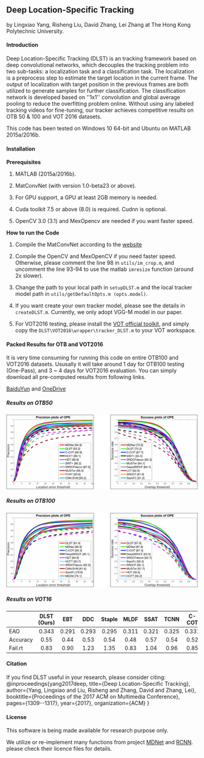 ## Deep Location-Specific Tracking

by Lingxiao Yang, Risheng Liu, David Zhang, Lei Zhang at The Hong Kong Polytechnic University.


#### Introduction
Deep Location-Specific Tracking (DLST) is an tracking framework based on deep convolutional networks, which decouples the tracking problem into two sub-tasks: a localization task and a classification task. The localization is a preprocess step to estimate the target location in the current frame. The output of localization with target position in the previous frames are both utilized to generate samples for further classification. The classification network is developed based on ''1x1'' convolution and global average pooling to reduce the overfitting problem online. Without using any labeled tracking videos for fine-tuning, our tracker achieves competitive results on OTB 50 & 100 and VOT 2016 datasets.

This code has been tested on Windows 10 64-bit and Ubuntu on MATLAB 2015a/2016b.


#### Installation

**Prerequisites**
	
1. MATLAB (2015a/2016b).

2. MatConvNet (with version 1.0-beta23 or above).
	
3. For GPU support, a GPU at least 2GB memory is needed. 
	
4. Cuda toolkit 7.5 or above (8.0) is required. Cudnn is optional. 

5. OpenCV 3.0 (3.1) and MexOpencv are needed if you want faster speed.

**How to run the Code**

1. Compile the MatConvNet according to the [website](http://www.vlfeat.org/matconvnet/)

2. Compile the OpenCV and MexOpenCV if you need faster speed. Otherwise, please comment the line 98
in ``utils/im_crop.m``, and uncomment the line 93-94 to use the matlab ``imresize`` function (around 2x slower).

3. Change the path to your local path in ``setupDLST.m`` and the local tracker model path in ``utils/getDefaultOpts.m (opts.model)``.

4. If you want create your own tracker model, please see the details in ``createDLST.m``. Currently, we only adopt VGG-M model in our paper.

5. For VOT2016 testing, please install the [VOT official toolkit](https://github.com/votchallenge/vot-toolkit), and simply 
copy the ``DLST\VOT2016\wrapper\tracker_DLST.m`` to your VOT workspace. 


#### Packed Results for OTB and VOT2016

It is very time consuming for running this code on entire OTB100 and VOT2016 datasets. Ususally it will take around 1 day for OTB100 testing (One-Pass), and 3 ~ 4 days for VOT2016 evaluation. You can simply download all pre-computed results from following links.

[BaiduYun](https://pan.baidu.com/s/1gfvfyjL) and [OneDrive](https://1drv.ms/f/s!AjoDviVXbtjXgyzr_Nnc16AUS_yO)


##### Results on OTB50

![OTB50](https://raw.githubusercontent.com/ZjjConan/DLST/master/resultPlots/otb50.png)

##### Results on OTB100

![OTB100](https://raw.githubusercontent.com/ZjjConan/DLST/master/resultPlots/otb100.png)

##### Results on VOT16

|	       |    DLST (Ours)  |  EBT   |  DDC   | Staple |  MLDF  |  SSAT  | TCNN   | C-COT  |
| :----    |    :----:       | :----: | :----: | :----: | :----: | :----: | :----: | :----: |
|  EAO     |    0.343        | 0.291  | 0.293  | 0.295  | 0.311  | 0.321  | 0.325  | 0.331  |
| Accuracy |    0.55         | 0.44   | 0.53   | 0.54   | 0.48   | 0.57   | 0.54   | 0.52   |
| Fail.rt  |    0.83	     | 0.90   | 1.23   | 1.35   | 0.83   | 1.04   | 0.96   | 0.85   |


#### Citation

If you find DLST useful in your research, please consider citing:
	@inproceedings{yang2017deep,
  		title={Deep Location-Specific Tracking},
  		author={Yang, Lingxiao and Liu, Risheng and Zhang, David and Zhang, Lei},
  		booktitle={Proceedings of the 2017 ACM on Multimedia Conference},
  		pages={1309--1317},
  		year={2017},
  		organization={ACM}
	}

#### License

This software is being made available for research purpose only. 

We utilize or re-implement many functions from project [MDNet](https://github.com/HyeonseobNam/MDNet) and 
[RCNN](https://github.com/rbgirshick/rcnn). please check their licence files for details.

